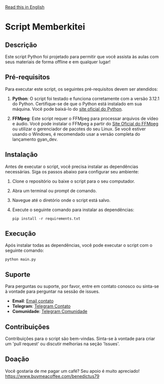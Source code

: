 [Read this in English](README.md)

# Script Memberkitei

## Descrição
Este script Python foi projetado para permitir que você assista às aulas com seus materiais de forma offline e em qualquer lugar!

## Pré-requisitos

Para executar este script, os seguintes pré-requisitos devem ser atendidos:

1. **Python**: O script foi testado e funciona corretamente com a versão 3.12.1 do Python. Certifique-se de que o Python está instalado em sua máquina. Você pode baixá-lo do [site oficial do Python](https://www.python.org/downloads/).

2. **FFMpeg**: Este script requer o FFMpeg para processar arquivos de vídeo e áudio. Você pode instalar o FFMpeg a partir do [Site Oficial do FFMpeg](https://ffmpeg.org/download.html) ou utilizar o gerenciador de pacotes do seu Linux. Se você estiver usando o Windows, é recomendado usar a versão completa do lançamento gyan_dev.


## Instalação
Antes de executar o script, você precisa instalar as dependências necessárias. Siga os passos abaixo para configurar seu ambiente:

1. Clone o repositório ou baixe o script para o seu computador.
2. Abra um terminal ou prompt de comando.
3. Navegue até o diretório onde o script está salvo.
4. Execute o seguinte comando para instalar as dependências:

   ```
   pip install -r requirements.txt
   ```

## Execução
Após instalar todas as dependências, você pode executar o script com o seguinte comando:

   ```
   python main.py
   ```

## Suporte
Para perguntas ou suporte, por favor, entre em contato conosco ou sinta-se à vontade para perguntar na sessão de issues.

- **Email**: [Email contato](mailto:benedictus79@disroot.org)
- **Telegram**: [Telegram Contato](https://t.me/benedictus79)
- **Comunidade**: [Telegram Comunidade](https://t.me/+DoZ_EeKWN0NhY2Ix)

## Contribuições
Contribuições para o script são bem-vindas. Sinta-se à vontade para criar um 'pull request' ou discutir melhorias na seção 'Issues'.

## Doação
Você gostaria de me pagar um café? Seu apoio é muito apreciado!
https://www.buymeacoffee.com/benedictus79
